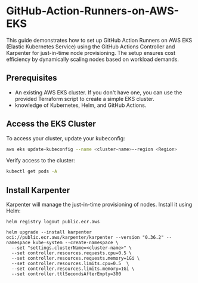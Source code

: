 # GitHub-Action-Runners-on-AWS-EKS

This guide demonstrates how to set up GitHub Action Runners on AWS EKS (Elastic Kubernetes Service) using the GitHub Actions Controller and Karpenter for just-in-time node provisioning. The setup ensures cost efficiency by dynamically scaling nodes based on workload demands.

## Prerequisites
- An existing AWS EKS cluster. If you don't have one, you can use the provided Terraform script to create a simple EKS cluster.
- knowledge of Kubernetes, Helm, and GitHub Actions.

## Access the EKS Cluster
To access your cluster, update your kubeconfig:

```Bash
aws eks update-kubeconfig --name <cluster-name>--region <Region>
```

Verify access to the cluster:

```bash
kubectl get pods -A
```

## Install Karpenter

Karpenter will manage the just-in-time provisioning of nodes. Install it using Helm:

```
helm registry logout public.ecr.aws

helm upgrade --install karpenter oci://public.ecr.aws/karpenter/karpenter --version "0.36.2" --namespace kube-system --create-namespace \
  --set "settings.clusterName=<cluster-name>" \
  --set controller.resources.requests.cpu=0.5 \
  --set controller.resources.requests.memory=1Gi \
  --set controller.resources.limits.cpu=0.5  \
  --set controller.resources.limits.memory=1Gi \
  --set controller.ttlSecondsAfterEmpty=300

```

